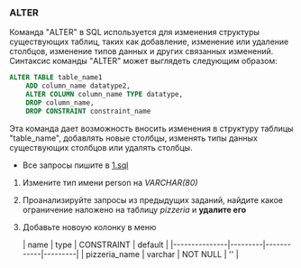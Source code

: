 ### ALTER

Команда "ALTER" в SQL используется для изменения структуры существующих таблиц, таких как добавление, изменение или
удаление столбцов, изменение типов данных и других связанных изменений. Синтаксис команды "ALTER" может выглядеть
следующим образом:

```sql
ALTER TABLE table_name1
    ADD column_name datatype2,
    ALTER COLUMN column_name TYPE datatype,
    DROP column_name,
    DROP CONSTRAINT constraint_name
```

Эта команда дает возможность вносить изменения в структуру таблицы "table_name", добавлять новые столбцы, изменять типы
данных существующих столбцов или удалять столбцы.

- Все запросы пишите в [1.sql](1.sql)

1. Измените тип имени person на _VARCHAR(80)_
2. Проанализируйте запросы из предыдущих заданий, найдите какое ограничение наложено на таблицу _pizzeria_ и __удалите
   его__
3. Добавьте новоую колонку в меню

   | name          | type    | CONSTRAINT | default |
             |---------------|---------|------------|---------|
   | pizzeria_name | varchar | NOT NULL   | ''      | 

